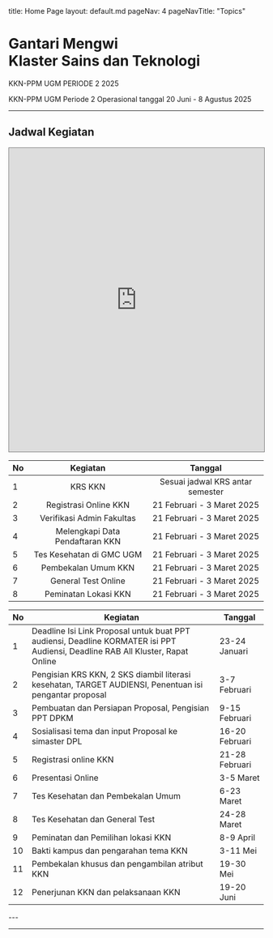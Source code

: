 <frontmatter>
  title: Home Page
  layout: default.md
  pageNav: 4
  pageNavTitle: "Topics"
</frontmatter>

<br>

<div class="bg-primary text-white px-2 py-5 mb-4">
  <div class="container">
    <h1 class="display-5 no-index">Gantari Mengwi<br>Klaster Sains dan Teknologi</h1>
    <p class="lead">KKN-PPM UGM PERIODE 2 2025</p>
  </div>
</div>

<box type="info" theme="info">
    KKN-PPM UGM Periode 2 Operasional tanggal 20 Juni - 8 Agustus 2025
</box>

---

## Jadwal Kegiatan 
<iframe src="https://outlook.office365.com/owa/calendar/dc5b1abd1ceb4fed940b294af9977845@365.ugm.ac.id/6dfd94daa70c473fa49485ec2c7afcc010680563674479267916/calendar.html" style="border:solid 1px #777" width="100%" height="600" frameborder="0" scrolling="yes"></iframe>

<panel header="Jadwal KKN-PPM UGM Periode 2 Tahun 2025" peek>


No | Kegiatan               | Tanggal 
:----- | :-------:          | :----: |
1  | KRS KKN                | Sesuai jadwal KRS antar semester |
2  | Registrasi Online KKN  | 21 Februari - 3 Maret 2025    |
3  | Verifikasi Admin Fakultas  | 21 Februari - 3 Maret 2025    |
4  | Melengkapi Data Pendaftaran KKN  | 21 Februari - 3 Maret 2025    |
5  | Tes Kesehatan di GMC UGM  | 21 Februari - 3 Maret 2025    |
6  | Pembekalan Umum KKN  | 21 Februari - 3 Maret 2025    |
7  | General Test Online | 21 Februari - 3 Maret 2025    |
8  | Peminatan Lokasi KKN | 21 Februari - 3 Maret 2025    |

</panel>

<panel header="Timeline KKN Mengwi 2025" peek>


| No | Kegiatan                                | Tanggal                  |
|----|-----------------------------------------|--------------------------|
| 1  | Deadline Isi Link Proposal untuk buat PPT audiensi, Deadline KORMATER isi PPT Audiensi, Deadline RAB All Kluster, Rapat Online | 23-24 Januari            |
| 2  | Pengisian KRS KKN, 2 SKS diambil literasi kesehatan, TARGET AUDIENSI, Penentuan isi pengantar proposal | 3-7 Februari             |
| 3  | Pembuatan dan Persiapan Proposal, Pengisian PPT DPKM | 9-15 Februari            |
| 4  | Sosialisasi tema dan input Proposal ke simaster DPL | 16-20 Februari           |
| 5  | Registrasi online KKN                  | 21-28 Februari           |
| 6  | Presentasi Online                      | 3-5 Maret                |
| 7  | Tes Kesehatan dan Pembekalan Umum      | 6-23 Maret               |
| 8  | Tes Kesehatan dan General Test         | 24-28 Maret              |
| 9  | Peminatan dan Pemilihan lokasi KKN     | 8-9 April                |
| 10 | Bakti kampus dan pengarahan tema KKN   | 3-11 Mei                 |
| 11 | Pembekalan khusus dan pengambilan atribut KKN | 19-30 Mei          |
| 12 | Penerjunan KKN dan pelaksanaan KKN     | 19-20 Juni               |

</panel>
---

---
